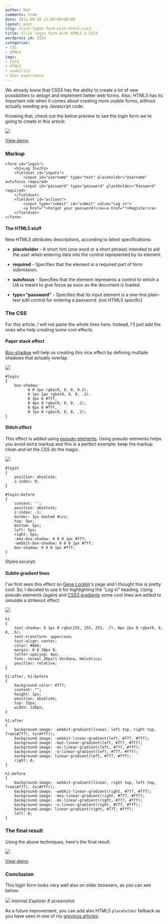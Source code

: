 ```yaml
---
author: Red
comments: true
date: 2011-09-18 22:00:04+00:00
layout: post
slug: slick-login-form-with-html5-css3
title: Slick login form with HTML5 & CSS3
wordpress_id: 3154
categories:
- CSS
- HTML5
tags:
- CSS3
- HTML5
- usability
- User experience
---
```


We already know that CSS3 has the ability to create a lot of new possibilities to design and implement better web forms. Also, HTML5 has its important role when it comes about creating more usable forms, without actually needing any Javascript code.

Knowing that, check out the below preview to see the login form we're going to create in this article:

![](http://www.red-team-design.com/wp-content/uploads/2011/09/login-form.png)

<!-- more -->




[View demo](http://www.red-team-design.com/wp-content/uploads/2011/09/slick-login-form-with-html5-css3-demo.html)






### Markup



    
    
    <form id="login">
        <h1>Log In</h1>
        <fieldset id="inputs">
            <input id="username" type="text" placeholder="Username" autofocus required>   
            <input id="password" type="password" placeholder="Password" required>
        </fieldset>
        <fieldset id="actions">
            <input type="submit" id="submit" value="Log in">
            <a href="">Forgot your password?</a><a href="">Register</a>
        </fieldset>
    </form>
    





#### The HTML5 stuff


New HTML5 attributes descriptions, according to latest specifications:


	

  * **placeholder** - A short hint (one word or a short phrase) intended to aid the user when entering data into the control represented by its element.


  * **required** - Specifies that the element is a required part of form submission.


  * **autofocus** - Specifies that the element represents a control to which a UA is meant to give focus as soon as the document is loaded.


  * **type="password"** - Specifies that its input element is a one-line plain-text edit control for entering a password. (not HTML5 specific)





### The CSS



For this article, I will not paste the whole lines here. Instead, I'll just add  the ones who help creating  some cool effects.



#### Paper stack effect



[Box-shadow](/how-to-create-slick-effects-with-css3-box-shadow) will help us creating this nice effect by defining multiple shadows that actually overlap.

![](http://www.red-team-design.com/wp-content/uploads/2011/09/paper-stack-effect.png)


    
    
    #login
    {
        box-shadow:
              0 0 2px rgba(0, 0, 0, 0.2),  
              0 1px 1px rgba(0, 0, 0, .2),
              0 3px 0 #fff,
              0 4px 0 rgba(0, 0, 0, .2),
              0 6px 0 #fff,  
              0 7px 0 rgba(0, 0, 0, .2);
    }
    





#### Stitch effect



This effect is added using [pseudo-elements](/before-after-pseudo-elements). Using pseudo-elements helps you avoid extra markup and this is a perfect example: keep the markup clean and let the CSS do the magic.

![](http://www.red-team-design.com/wp-content/uploads/2011/09/stitch-effect.png)


    
    
    #login
    {
        position: absolute;
        z-index: 0;
    }
    
    #login:before
    {
        content: '';
        position: absolute;
        z-index: -1;
        border: 1px dashed #ccc;
        top: 5px;
        bottom: 5px;
        left: 5px;
        right: 5px;
        -moz-box-shadow: 0 0 0 1px #fff;
        -webkit-box-shadow: 0 0 0 1px #fff;
        box-shadow: 0 0 0 1px #fff;
    }
    


_Styles excerpt._



#### Subtle gradient lines



I've first seen this effect on [Gene Locklin](http://playground.genelocklin.com/gradient-hr/)'s page and I thought this is pretty cool. So, I decided to use it for highlighting the "Log in" heading. Using pseudo-elements (again) and [CSS3 gradients](/css-gradients-quick-tutorial) some cool lines are added to simulate a strikeout effect.

![](http://www.red-team-design.com/wp-content/uploads/2011/09/heading-gradient-lines.png)


    
    
    h1
    {
        text-shadow: 0 1px 0 rgba(255, 255, 255, .7), 0px 2px 0 rgba(0, 0, 0, .5);
        text-transform: uppercase;
        text-align: center;
        color: #666;
        margin: 0 0 30px 0;
        letter-spacing: 4px;
        font: normal 26px/1 Verdana, Helvetica;
        position: relative;
    }
    
    h1:after, h1:before
    {
        background-color: #777;
        content: "";
        height: 1px;
        position: absolute;
        top: 15px;
        width: 120px;   
    }
    
    h1:after
    { 
        background-image: -webkit-gradient(linear, left top, right top, from(#777), to(#fff));
        background-image: -webkit-linear-gradient(left, #777, #fff);
        background-image: -moz-linear-gradient(left, #777, #fff);
        background-image: -ms-linear-gradient(left, #777, #fff);
        background-image: -o-linear-gradient(left, #777, #fff);
        background-image: linear-gradient(left, #777, #fff);      
        right: 0;
    }
    
    h1:before
    {
        background-image: -webkit-gradient(linear, right top, left top, from(#777), to(#fff));
        background-image: -webkit-linear-gradient(right, #777, #fff);
        background-image: -moz-linear-gradient(right, #777, #fff);
        background-image: -ms-linear-gradient(right, #777, #fff);
        background-image: -o-linear-gradient(right, #777, #fff);
        background-image: linear-gradient(right, #777, #fff);
        left: 0;
    }
    





### The final result



Using the above techniques, here's the final result:

[![](http://www.red-team-design.com/wp-content/uploads/2011/09/login-form-final-result.png)](http://www.red-team-design.com/wp-content/uploads/2011/09/slick-login-form-with-html5-css3-demo.html)




[View demo](http://www.red-team-design.com/wp-content/uploads/2011/09/slick-login-form-with-html5-css3-demo.html)






### Conclusion



This login form looks very well also on older browsers, as you can see below:

![](http://www.red-team-design.com/wp-content/uploads/2011/09/login-form-final-result-ie8.png)
_Internet Explorer 8 screenshot._

As a future improvement, you can add also HTML5 `placeholder` fallback as you have seen in one of my [previous articles](/how-to-create-a-cool-and-usable-css3-search-box).
